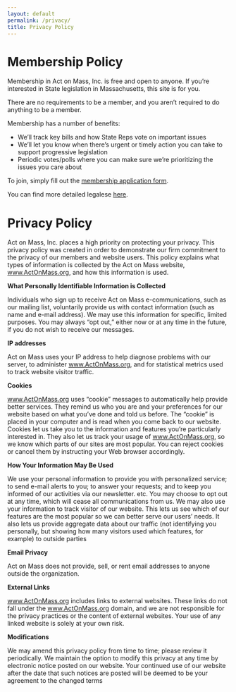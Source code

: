 ```yaml
---
layout: default
permalink: /privacy/
title: Privacy Policy
---
```


# Membership Policy

Membership in Act on Mass, Inc. is free and open to anyone.  If you’re interested in State legislation in Massachusetts, this site is for you.

There are no requirements to be a member, and you aren’t required to do anything to be a member.

Membership has a number of benefits:
- We’ll track key bills and how State Reps vote on important issues
- We’ll let you know when there’s urgent or timely action you can take to support progressive legislation
- Periodic votes/polls where you can make sure we’re prioritizing the issues you care about


To join, simply fill out the [membership application form](/#sign-up-form).
<!-- And find an event near you to attend and learn more! -->

You can find more detailed legalese [here](/membership).
​
# Privacy Policy

Act on Mass, Inc. places a high priority on protecting your privacy. This privacy policy was created in order to demonstrate our firm commitment to the privacy of our members and website users. This policy explains what types of information is collected by the Act on Mass website, www.ActOnMass.org, and how this information is used.

**​What Personally Identifiable Information is Collected**

Individuals who sign up to receive Act on Mass e-communications, such as our mailing list, voluntarily provide us with contact information (such as name and e-mail address). We may use this information for specific, limited purposes. You may always “opt out,” either now or at any time in the future, if you do not wish to receive our messages.

​**IP addresses**

Act on Mass uses your IP address to help diagnose problems with our server, to administer www.ActOnMass.org, and for statistical metrics used to track website visitor traffic.

**​Cookies**

www.ActOnMass.org uses “cookie” messages to automatically help provide better services. They remind us who you are and your preferences for our website based on what you’ve done and told us before. The “cookie” is placed in your computer and is read when you come back to our website. Cookies let us take you to the information and features you’re particularly interested in. They also let us track your usage of www.ActOnMass.org, so we know which parts of our sites are most popular. You can reject cookies or cancel them by instructing your Web browser accordingly.

**How Your Information May Be Used**

We use your personal information to provide you with personalized service; to send e-mail alerts to you; to answer your requests; and to keep you informed of our activities via our newsletter.  etc. You may choose to opt out at any time, which will cease all communications from us. We may also use your information to track visitor of our website. This lets us see which of our features are the most popular so we can better serve our users’ needs. It also lets us provide aggregate data about our traffic (not identifying you personally, but showing how many visitors used which features, for example) to outside parties

**Email Privacy**

Act on Mass does not provide, sell, or rent email addresses to anyone outside the organization.

**External Links**

www.ActOnMass.org includes links to external websites. These links do not fall under the www.ActOnMass.org domain, and we are not responsible for the privacy practices or the content of external websites. Your use of any linked website is solely at your own risk.

**Modifications**

We may amend this privacy policy from time to time; please review it periodically. We maintain the option to modify this privacy at any time by electronic notice posted on our website. Your continued use of our website after the date that such notices are posted will be deemed to be your agreement to the changed terms
